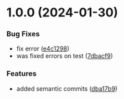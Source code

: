 # 1.0.0 (2024-01-30)


### Bug Fixes

* fix error ([e4c1298](https://github.com/Anderrc/utils-package/commit/e4c1298d634f97e175d2926aea4886c7c1c91eab))
* was fixed errors on test ([7dbacf9](https://github.com/Anderrc/utils-package/commit/7dbacf90288350ac6ba188a3cda7ec980d1e35e8))


### Features

* added semantic commits ([dba17b9](https://github.com/Anderrc/utils-package/commit/dba17b9d6b2108956efbd6f3c566855c19228ba6))
